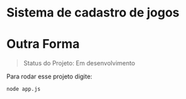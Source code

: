 # Sistema de cadastro de jogos
<h1>Outra Forma</h1>

> Status do Projeto: Em desenvolvimento
  
Para rodar esse projeto digite:

```
node app.js
```
